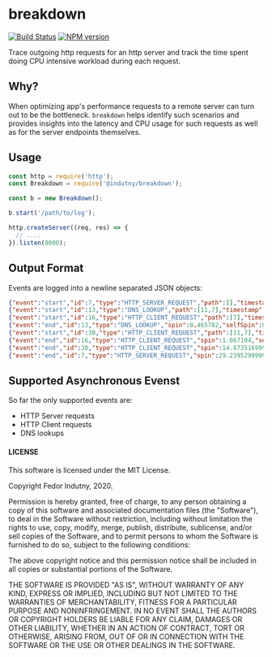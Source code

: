 # breakdown
[![Build Status](https://secure.travis-ci.org/@indutny/breakdown.svg)](http://travis-ci.org/@indutny/breakdown)
[![NPM version](https://badge.fury.io/js/@indutny/breakdown.svg)](https://badge.fury.io/js/@indutny/breakdown)

Trace outgoing http requests for an http server and track the time spent
doing CPU intensive workload during each request.

## Why?

When optimizing app's performance requests to a remote server can turn out to be
the bottleneck. `breakdown` helps identify such scenarios and provides insights
into the latency and CPU usage for such requests as well as for the server
endpoints themselves.

## Usage

```js
const http = require('http');
const Breakdown = require('@indutny/breakdown');

const b = new Breakdown();

b.start('/path/to/log');

http.createServer((req, res) => {
  // ....
}).listen(8000);
```

## Output Format

Events are logged into a newline separated JSON objects:
```json
{"event":"start","id":7,"type":"HTTP_SERVER_REQUEST","path":[],"timestamp":44001121.574406,"meta":{"method":"GET","headers":{"host":"127.0.0.1:8000","user-agent":"curl/7.54.0","accept":"*/*"},"url":"/"}}
{"event":"start","id":13,"type":"DNS_LOOKUP","path":[11,7],"timestamp":44001132.18957,"meta":{"family":"any","hostname":"example.com"}}
{"event":"start","id":16,"type":"HTTP_CLIENT_REQUEST","path":[7],"timestamp":44001133.957034,"meta":{"method":"GET","path":"/","headers":{"host":"example.com"}}}
{"event":"end","id":13,"type":"DNS_LOOKUP","spin":0.465782,"selfSpin":0.465782,"timestamp":44001143.588424005,"duration":11.398854}
{"event":"start","id":30,"type":"HTTP_CLIENT_REQUEST","path":[11,7],"timestamp":44001168.393151,"meta":{"method":"GET","path":"/","headers":{"host":"example.com"}}}
{"event":"end","id":16,"type":"HTTP_CLIENT_REQUEST","spin":1.067104,"selfSpin":0.826454,"timestamp":44001168.914907,"duration":34.957873}
{"event":"end","id":30,"type":"HTTP_CLIENT_REQUEST","spin":14.873516999999998,"selfSpin":12.892622,"timestamp":44001197.395594,"duration":29.002443}
{"event":"end","id":7,"type":"HTTP_SERVER_REQUEST","spin":29.239529999999995,"selfSpin":12.927838,"timestamp":44001197.857574,"duration":76.283168}
```

## Supported Asynchronous Evenst

So far the only supported events are:

* HTTP Server requests
* HTTP Client requests
* DNS lookups

#### LICENSE

This software is licensed under the MIT License.

Copyright Fedor Indutny, 2020.

Permission is hereby granted, free of charge, to any person obtaining a
copy of this software and associated documentation files (the
"Software"), to deal in the Software without restriction, including
without limitation the rights to use, copy, modify, merge, publish,
distribute, sublicense, and/or sell copies of the Software, and to permit
persons to whom the Software is furnished to do so, subject to the
following conditions:

The above copyright notice and this permission notice shall be included
in all copies or substantial portions of the Software.

THE SOFTWARE IS PROVIDED "AS IS", WITHOUT WARRANTY OF ANY KIND, EXPRESS
OR IMPLIED, INCLUDING BUT NOT LIMITED TO THE WARRANTIES OF
MERCHANTABILITY, FITNESS FOR A PARTICULAR PURPOSE AND NONINFRINGEMENT. IN
NO EVENT SHALL THE AUTHORS OR COPYRIGHT HOLDERS BE LIABLE FOR ANY CLAIM,
DAMAGES OR OTHER LIABILITY, WHETHER IN AN ACTION OF CONTRACT, TORT OR
OTHERWISE, ARISING FROM, OUT OF OR IN CONNECTION WITH THE SOFTWARE OR THE
USE OR OTHER DEALINGS IN THE SOFTWARE.
